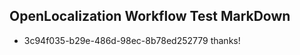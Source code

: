 ## OpenLocalization Workflow Test MarkDown
* 3c94f035-b29e-486d-98ec-8b78ed252779 thanks!

<!--HONumber=Sep16_HO1-->


